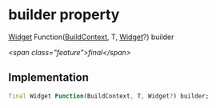 


# builder property







[Widget](https:api.flutter.dev/flutter/widgets/Widget-class.html) Function([BuildContext](https:api.flutter.dev/flutter/widgets/BuildContext-class.html), T, [Widget](https:api.flutter.dev/flutter/widgets/Widget-class.html)?) builder
  
_\<span class="feature"\>final\</span\>_






## Implementation

```dart
final Widget Function(BuildContext, T, Widget?) builder;
```







